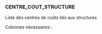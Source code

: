 ### CENTRE_COUT_STRUCTURE

Liste des centres de coûts liés aux structures

Colonnes nécessaires :

<!-- CENTRE_COUT_STRUCTURE DEB -->

<!-- CENTRE_COUT_STRUCTURE FIN -->